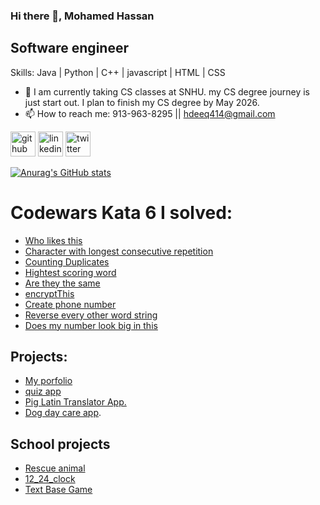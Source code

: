 ### Hi there 👋, Mohamed Hassan
## Software engineer

Skills: Java | Python | C++ | javascript | HTML | CSS

- 🌱 I am currently taking CS classes at SNHU. my CS degree journey is just start out. I plan to finish my CS degree by May 2026.
- 📫 How to reach me: 913-963-8295 || hdeeq414@gmail.com 


[<img src='https://cdn.jsdelivr.net/npm/simple-icons@3.0.1/icons/github.svg' alt='github' height='40'>](https://github.com/https://github.com/iscadeeye)  [<img src='https://cdn.jsdelivr.net/npm/simple-icons@3.0.1/icons/linkedin.svg' alt='linkedin' height='40'>](https://www.linkedin.com/in/linkedin.com/in/mhassan77/)  [<img src='https://cdn.jsdelivr.net/npm/simple-icons@3.0.1/icons/twitter.svg' alt='twitter' height='40'>](https://twitter.com/https://twitter.com/Mohamed75725590)  



[![Anurag's GitHub stats](https://github-readme-stats.vercel.app/api?username=iscadeeye)](https://github.com/anuraghazra/github-readme-stats)

# Codewars Kata 6 I solved:
* [Who likes this](https://www.codewars.com/kata/5266876b8f4bf2da9b000362)
* [Character with longest consecutive repetition](https://www.codewars.com/kata/586d6cefbcc21eed7a001155/solutions/javascript/me/best_practice)
* [Counting Duplicates](https://www.codewars.com/kata/54bf1c2cd5b56cc47f0007a1)
* [Hightest scoring word](https://www.codewars.com/kata/57eb8fcdf670e99d9b000272/solutions/javascript/me/best_practice)
* [Are they the same](https://www.codewars.com/kata/550498447451fbbd7600041c/solutions/javascript/me/best_practice)
* [encryptThis](https://www.codewars.com/users/iscadeeye/completed_solutions)
* [Create phone number](https://www.codewars.com/users/iscadeeye/completed_solutions)
* [Reverse every other word string](https://www.codewars.com/kata/58d76854024c72c3e20000de/solutions/javascript/me/best_practice)
* [Does my number look big in this](https://www.codewars.com/kata/5287e858c6b5a9678200083c/solutions/javascript/me/best_practice)


## Projects:
* [My porfolio]( https://iscadeeye.github.io/my-porfolio/)
* [quiz app](https://iscadeeye.github.io/Triva-quiz-app/)
* [Pig Latin Translator App.](https://iscadeeye.github.io/pig-latin-translator-app/)
* [Dog day care app](https://iscadeeye.github.io/Dog-day-care-app/).



## School projects
* [Rescue animal](https://github.com/iscadeeye/Rescue_animal/tree/main/src/academy/learningProgramming)
* [12_24_clock](https://github.com/iscadeeye/Two_clokcs_12_24_format)
* [Text Base Game](https://github.com/iscadeeye/Text_based_game/blob/main/TextBasedGame.py.py)




